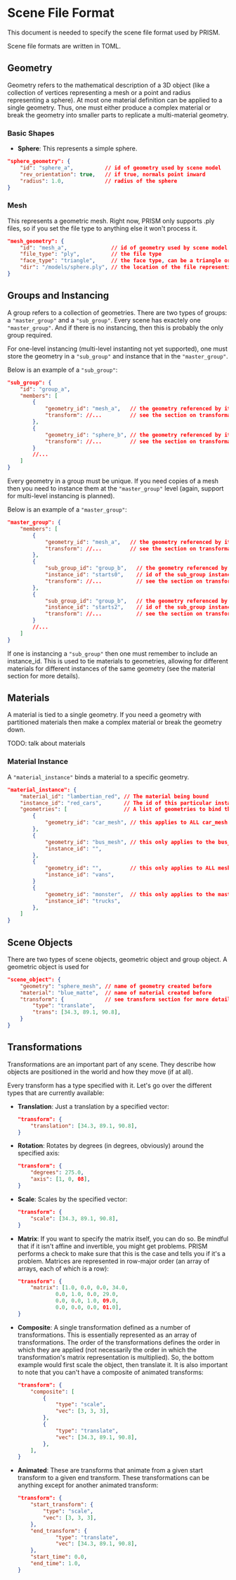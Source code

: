 # Scene File Format #

This document is needed to specify the scene file format used by PRISM.

Scene file formats are written in TOML.

## Geometry ##

Geometry refers to the mathematical description of a 3D object (like a collection of vertices representing a mesh or a point and radius representing a sphere). At most one material definition can be applied to a single geometry. Thus, one must either produce a complex material or break the geometry into smaller parts to replicate a multi-material geometry.

### Basic Shapes ###

- **Sphere**: This represents a simple sphere.

```json
"sphere_geometry": {
    "id": "sphere_a",          // id of geometry used by scene model
    "rev_orientation": true,   // if true, normals point inward
    "radius": 1.0,             // radius of the sphere
}
```

### Mesh ###

This represents a geometric mesh. Right now, PRISM only supports .ply files, so if you set the file type to anything else it won't process it.

```json
"mesh_geometry": {
    "id": "mesh_a",              // id of geometry used by scene model
    "file_type": "ply",          // the file type
    "face_type": "triangle",     // the face type, can be a triangle or a quad
    "dir": "/models/sphere.ply", // the location of the file representing it
}
```

## Groups and Instancing ##

A group refers to a collection of geometries. There are two types of groups: a `"master_group"` and a `"sub_group"`. Every scene has exactely one `"master_group"`. And if there is no instancing, then this is probably the only group required.

For one-level instancing (multi-level instanting not yet supported), one must store the geometry in a `"sub_group"` and instance that in the `"master_group"`.

Below is an example of a `"sub_group"`:

```json
"sub_group": {
    "id": "group_a",
    "members": [
        {
            "geometry_id": "mesh_a",   // the geometry referenced by its id
            "transform": //...         // see the section on transformations
        },      
        {
            "geometry_id": "sphere_b", // the geometry referenced by its id
            "transform": //...         // see the section on transformations
        }
        //...
    ]
}
```

Every geometry in a group must be unique. If you need copies of a mesh then you need to instance them at the `"master_group"` level (again, support for multi-level instancing is planned).

Below is an example of a `"master_group"`:

```json
"master_group": {
    "members": [
        {
            "geometry_id": "mesh_a",   // the geometry referenced by its id
            "transform": //...         // see the section on transformations
        },      
        {
            "sub_group_id": "group_b",   // the geometry referenced by its id
            "instance_id": "starts0",    // id of the sub_group instance
            "transform": //...           // see the section on transformations
        },
        {
            "sub_group_id": "group_b",   // the geometry referenced by its id
            "instance_id": "starts2",    // id of the sub_group instance
            "transform": //...           // see the section on transformations
        }
        //...
    ]
}
```
If one is instancing a `"sub_group"` then one must remember to include an instance_id. This is used to tie materials to geometries, allowing for different materials for different instances of the same geometry (see the material section for more details).

## Materials ##

A material is tied to a single geometry. If you need a geometry with partitioned materials then make a complex material or break the geometry down.

TODO: talk about materials

### Material Instance ###

A `"material_instance"` binds a material to a specific geometry.

```json
"material_instance": {
    "material_id": "lambertian_red", // The material being bound
    "instance_id": "red_cars",       // The id of this particular instance
    "geometries": [                  // A list of geometries to bind this material to
        {
            "geometry_id": "car_mesh", // this applies to ALL car_mesh geometries (instanced or not)
        },
        {
            "geometry_id": "bus_mesh", // this only applies to the bus_mesh in the master_group
            "instance_id": "",           
        },
        {
            "geometry_id": "",         // this only applies to ALL meshes in the "vans" sub_group
            "instance_id": "vans", 
        }
        {
            "geometry_id": "monster",  // this only applies to the master geoemtry in the trucks instance
            "instance_id": "trucks", 
        },
    ]
}
```

## Scene Objects ##

There are two types of scene objects, geometric object and group object. A geometric object is used for 

```json
"scene_object": {
    "geometry": "sphere_mesh", // name of geometry created before
    "material": "blue_matte",  // name of material created before
    "transform": {             // see transform section for more details
        "type": "translate",
        "trans": [34.3, 89.1, 90.8],
    }
}
```

## Transformations ##

Transformations are an important part of any scene. They describe how objects are positioned in the world and how they move (if at all).

Every transform has a type specified with it. Let's go over the different types that are currently available:

- **Translation**: Just a translation by a specified vector:
    ```json
    "transform": {
        "translation": [34.3, 89.1, 90.8],
    }
    ```
- **Rotation**: Rotates by degrees (in degrees, obviously) around the specified axis:
    ```json
    "transform": {
        "degrees": 275.0,
        "axis": [1, 0, 08],
    }
    ```
- **Scale**: Scales by the specified vector:
    ```json
    "transform": {
        "scale": [34.3, 89.1, 90.8],
    }
    ```
- **Matrix**: If you want to specify the matrix itself, you can do so. Be mindful that if it isn't affine and invertible, you might get problems. PRISM performs a check to make sure that this is the case and tells you if it's a problem. Matrices are represented in row-major order (an array of arrays, each of which is a row):
    ```json
    "transform": {
        "matrix": [1.0, 0.0, 0.0, 34.0,
                0.0, 1.0, 0.0, 29.0,
                0.0, 0.0, 1.0, 09.0,
                0.0, 0.0, 0.0, 01.0],
    }
    ```
- **Composite**: A single transformation defined as a number of transformations. This is essentially represented as an array of transformations. The order of the transformations defines the order in which they are applied (not necessarily the order in which the transformation's matrix representation is multiplied). So, the bottom example would first scale the object, then translate it. It is also important to note that you can't have a composite of animated transforms:
    ```json
    "transform": {
        "composite": [
            {
                "type": "scale",
                "vec": [3, 3, 3],
            },
            {
                "type": "translate",
                "vec": [34.3, 89.1, 90.8],
            },
        ],
    }
    ```
- **Animated**: These are transforms that animate from a given start transform to a given end transform. These transformations can be anything except for another animated transform:
    ```json
    "transform": {
        "start_transform": {
            "type": "scale",
            "vec": [3, 3, 3],
        },
        "end_transform": {
                "type": "translate",
                "vec": [34.3, 89.1, 90.8],
        },
        "start_time": 0.0,
        "end_time": 1.0,
    }
    ```

